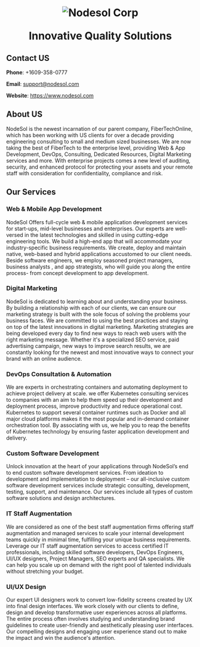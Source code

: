 <h1 align="center">
<img src="https://www.nodesol.com/images/logo.svg" alt="Nodesol Corp" /><br />

Innovative Quality Solutions
</h1>

## Contact US
**Phone**: +1609-358-0777

**Email**: support@nodesol.com

**Website**: https://www.nodesol.com

## About US
NodeSol is the newest incarnation of our parent company, FiberTechOnline, which has been working with US clients for over a decade providing engineering consulting to small and medium sized businesses. We are now taking the best of FiberTech to the enterprise level, providing Web & App Development, DevOps, Consulting, Dedicated Resources, Digital Marketing services and more. With enterprise projects comes a new level of auditing, security, and enhanced protocol for protecting your assets and your remote staff with consideration for confidentiality, compliance and risk.

## Our Services
### Web & Mobile App Development
NodeSol Offers full-cycle web & mobile application development services for start-ups, mid-level businesses and enterprises. Our experts are well-versed in the latest technologies and skilled in using cutting-edge engineering tools. We build a high-end app that will accommodate your industry-specific business requirements. We create, deploy and maintain native, web-based and hybrid applications accustomed to our client needs. Beside software engineers, we employ seasoned project managers, business analysts , and app strategists, who will guide you along the entire process- from concept development to app development.
### Digital Marketing
NodeSol is dedicated to learning about and understanding your business. By building a relationship with each of our clients, we can ensure our marketing strategy is built with the sole focus of solving the problems your business faces. We are committed to using the best practices and staying on top of the latest innovations in digital marketing. Marketing strategies are being developed every day to find new ways to reach web users with the right marketing message. Whether it's a specialized SEO service, paid advertising campaign, new ways to improve search results, we are constantly looking for the newest and most innovative ways to connect your brand with an online audience.
### DevOps Consultation & Automation
We are experts in orchestrating containers and automating deployment to achieve project delivery at scale. we offer Kubernetes consulting services to companies with an aim to help them speed up their development and deployment process, improve productivity and reduce operational cost. Kubernetes to support several container runtimes such as Docker and all major cloud platforms makes it the most popular and in-demand container orchestration tool. By associating with us, we help you to reap the benefits of Kubernetes technology by ensuring faster application development and delivery.
### Custom Software Development
Unlock innovation at the heart of your applications through NodeSol’s end to end custom software development services. From ideation to development and implementation to deployment – our all-inclusive custom software development services include strategic consulting, development, testing, support, and maintenance. Our services include all types of custom software solutions and design architectures.
### IT Staff Augmentation
We are considered as one of the best staff augmentation firms offering staff augmentation and managed services to scale your internal development teams quickly in minimal time, fulfilling your unique business requirements. Leverage our IT staff augmentation services to access certified IT professionals, including skilled software developers, DevOps Engineers, UI/UX designers, Project Managers, SEO experts and QA specialists. We can help you scale up on demand with the right pool of talented individuals without stretching your budget.
### UI/UX Design
Our expert UI designers work to convert low-fidelity screens created by UX into final design interfaces. We work closely with our clients to define, design and develop transformative user experiences across all platforms. The entire process often involves studying and understanding brand guidelines to create user-friendly and aesthetically pleasing user interfaces. Our compelling designs and engaging user experience stand out to make the impact and win the audience's attention.
